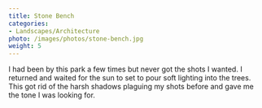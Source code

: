 ```yaml
---
title: Stone Bench
categories: 
- Landscapes/Architecture
photo: /images/photos/stone-bench.jpg
weight: 5
---
```

I had been by this park a few times but never got the shots I wanted. I returned and waited for the sun to set to pour soft lighting into the trees. This got rid of the harsh shadows plaguing my shots before and gave me the tone I was looking for.